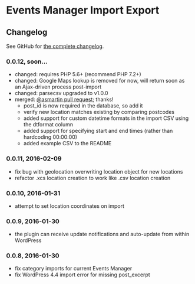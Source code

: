 # Events Manager Import Export

## Changelog

See GitHub for [the complete changelog](https://github.com/webaware/events-manager-import-export/blob/master/changelog.md).

### 0.0.12, soon...

* changed: requires PHP 5.6+ (recommend PHP 7.2+)
* changed: Google Maps lookup is removed for now, will return soon as an Ajax-driven process post-import
* changed: parsecsv upgraded to v1.0.0
* merged: [@asmartin pull request](https://github.com/webaware/events-manager-import-export/pull/1); thanks!
  - post_id is now required in the database, so add it
  - verify new location matches existing by comparing postcodes
  - added support for custom datetime formats in the import CSV using the dtformat column
  - added support for specifying start and end times (rather than hardcoding 00:00:00)
  - added example CSV to the README

### 0.0.11, 2016-02-09

* fix bug with geolocation overwriting location object for new locations
* refactor .xcs location creation to work like .csv location creation

### 0.0.10, 2016-01-31

* attempt to set location coordinates on import

### 0.0.9, 2016-01-30

* the plugin can receive update notifications and auto-update from within WordPress

### 0.0.8, 2016-01-30

* fix category imports for current Events Manager
* fix WordPress 4.4 import error for missing post_excerpt

